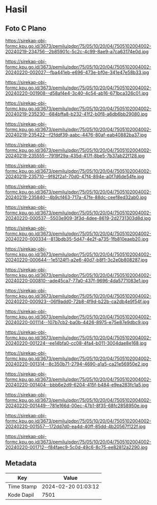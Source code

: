 # Hasil

## Foto C Plano

https://sirekap-obj-formc.kpu.go.id/3673/pemilu/pdpr/75/05/10/20/04/7505102004002-20240219-234756--2b85901c-5c2c-4c99-8ae9-a7ca63174e0d.jpg

https://sirekap-obj-formc.kpu.go.id/3673/pemilu/pdpr/75/05/10/20/04/7505102004002-20240220-002027--fba441eb-e696-473e-bf0e-341e47e58b33.jpg

https://sirekap-obj-formc.kpu.go.id/3673/pemilu/pdpr/75/05/10/20/04/7505102004002-20240220-001908--d58af4e4-3c40-4c54-ab16-671bca326c01.jpg

https://sirekap-obj-formc.kpu.go.id/3673/pemilu/pdpr/75/05/10/20/04/7505102004002-20240219-235230--684bffa8-b232-41f2-b0f8-a6db6bb29080.jpg

https://sirekap-obj-formc.kpu.go.id/3673/pemilu/pdpr/75/05/10/20/04/7505102004002-20240219-235422--f2fddf39-aabc-4476-80af-eab40882ba37.jpg

https://sirekap-obj-formc.kpu.go.id/3673/pemilu/pdpr/75/05/10/20/04/7505102004002-20240219-235555--7919f29a-435d-417f-8be5-7b37ab22f128.jpg

https://sirekap-obj-formc.kpu.go.id/3673/pemilu/pdpr/75/05/10/20/04/7505102004002-20240219-235710--9f82f2a1-70d0-47f4-894e-a0f7d6de54fe.jpg

https://sirekap-obj-formc.kpu.go.id/3673/pemilu/pdpr/75/05/10/20/04/7505102004002-20240219-235840--4b9cf463-717a-47fe-88dc-ceef8ed32ab0.jpg

https://sirekap-obj-formc.kpu.go.id/3673/pemilu/pdpr/75/05/10/20/04/7505102004002-20240220-000537--5503e909-3f3d-4dee-8619-2d2731303d8d.jpg

https://sirekap-obj-formc.kpu.go.id/3673/pemilu/pdpr/75/05/10/20/04/7505102004002-20240220-000334--813bdb35-5d47-4e2f-a735-1fb810eaeb20.jpg

https://sirekap-obj-formc.kpu.go.id/3673/pemilu/pdpr/75/05/10/20/04/7505102004002-20240220-000644--1e5124f1-a2e6-40d7-b8f1-3c2e0b808287.jpg

https://sirekap-obj-formc.kpu.go.id/3673/pemilu/pdpr/75/05/10/20/04/7505102004002-20240220-000810--ade45ca7-77a0-437f-9696-4da5771083e1.jpg

https://sirekap-obj-formc.kpu.go.id/3673/pemilu/pdpr/75/05/10/20/04/7505102004002-20240220-000923--06f9add0-72b8-4f9d-b22b-ca2db4e9f54f.jpg

https://sirekap-obj-formc.kpu.go.id/3673/pemilu/pdpr/75/05/10/20/04/7505102004002-20240220-001114--107b7cb2-ba0b-4426-8975-e75e87e9dbc9.jpg

https://sirekap-obj-formc.kpu.go.id/3673/pemilu/pdpr/75/05/10/20/04/7505102004002-20240220-001224--ee14bfa0-cc08-4fa4-b011-3004dae8e168.jpg

https://sirekap-obj-formc.kpu.go.id/3673/pemilu/pdpr/75/05/10/20/04/7505102004002-20240220-001314--8c350b71-2794-4690-a1a5-ca21e56950e2.jpg

https://sirekap-obj-formc.kpu.go.id/3673/pemilu/pdpr/75/05/10/20/04/7505102004002-20240220-001404--bbb6e2d9-6204-415f-b484-e9ea283fc1a5.jpg

https://sirekap-obj-formc.kpu.go.id/3673/pemilu/pdpr/75/05/10/20/04/7505102004002-20240220-001449--781e166d-00ec-47b1-8f35-68fc2858950e.jpg

https://sirekap-obj-formc.kpu.go.id/3673/pemilu/pdpr/75/05/10/20/04/7505102004002-20240220-001557--172dd7d0-ea4d-40ff-85dd-4b20567f122f.jpg

https://sirekap-obj-formc.kpu.go.id/3673/pemilu/pdpr/75/05/10/20/04/7505102004002-20240220-001712--f84faec9-5c0d-49c6-8c75-ee82812a2290.jpg


## Metadata

| Key        | Value               |
| ---------- | ------------------- |
| Time Stamp | 2024-02-20 01:03:12 |
| Kode Dapil | 7501                |



